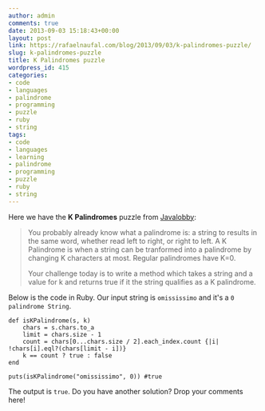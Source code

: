```yaml
---
author: admin
comments: true
date: 2013-09-03 15:18:43+00:00
layout: post
link: https://rafaelnaufal.com/blog/2013/09/03/k-palindromes-puzzle/
slug: k-palindromes-puzzle
title: K Palindromes puzzle
wordpress_id: 415
categories:
- code
- languages
- palindrome
- programming
- puzzle
- ruby
- string
tags:
- code
- languages
- learning
- palindrome
- programming
- puzzle
- ruby
- string
---
```


Here we have the **K Palindromes** puzzle from [Javalobby](http://java.dzone.com/articles/thursday-code-puzzlerk): 



<blockquote>You probably already know what a palindrome is: a string to results in the same word, whether read left to right, or right to left. A K Palindrome is when a string can be tranformed into a palindrome by changing K characters at most. Regular palindromes have K=0. 


Your challenge today is to write a method which takes a string and a value for k and returns true if it the string qualifies as a K palindrome.</blockquote>



Below is the code in Ruby. Our input string is `omississimo` and it's a `0 palindrome String`.


    
    
    def isKPalindrome(s, k)
    	chars = s.chars.to_a
    	limit = chars.size - 1
    	count = chars[0...chars.size / 2].each_index.count {|i| !chars[i].eql?(chars[limit - i])}
    	k == count ? true : false
    end
    
    puts(isKPalindrome("omississimo", 0)) #true
    



The output is `true`. Do you have another solution? Drop your comments here!
